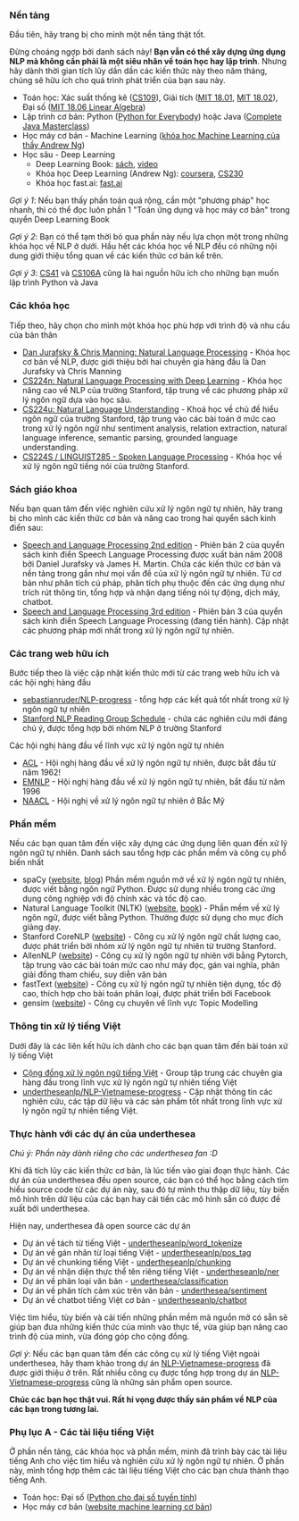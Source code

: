 ### Nền tảng

Đầu tiên, hãy trang bị cho mình một nền tảng thật tốt.

Đừng choáng ngợp bởi danh sách này! **Bạn vẫn có thể xây dựng ứng dụng NLP mà không cần phải là một siêu nhân về toán học hay lập trình**. Nhưng hãy dành thời gian tích lũy dần dần các kiến thức này theo năm tháng, chúng sẽ hữu ích cho quá trình phát triển của bạn sau này. 

* Toán học: Xác suất thống kê ([CS109](http://web.stanford.edu/class/cs109/)), Giải tích ([MIT 18.01](https://www.youtube.com/watch?v=jbIQW0gkgxo&list=PLE2215608E2574180), [MIT 18.02](https://www.youtube.com/watch?v=PxCxlsl_YwY&list=PL4C4C8A7D06566F38)), Đại số ([MIT 18.06 Linear Algebra](https://www.youtube.com/watch?list=PLE7DDD91010BC51F8&v=ZK3O402wf1c))
* Lập trình cơ bản: Python ([Python for Everybody](https://www.coursera.org/specializations/python)) hoặc Java ([Complete Java Masterclass](https://www.udemy.com/java-the-complete-java-developer-course/))
* Học máy cơ bản - Machine Learning ([khóa học Machine Learning của thầy Andrew Ng](https://www.coursera.org/learn/machine-learning))
* Học sâu - Deep Learning
  * Deep Learning Book: [sách](https://github.com/janishar/mit-deep-learning-book-pdf), [video](https://www.youtube.com/watch?v=vi7lACKOUao&index=1&list=PLqIdRQ-0JBALEr7MtuS6E39T-28NFX1Ia)
  * Khóa học Deep Learning (Andrew Ng): [coursera](https://www.deeplearning.ai/), [CS230](http://cs230.stanford.edu/syllabus.html)
  * Khóa học fast.ai: [fast.ai](http://www.fast.ai/)

*Gợi ý 1*: Nếu bạn thấy phần toán quá rộng, cần một "phương pháp" học nhanh, thì có thể đọc luôn phần 1 "Toán ứng dụng và học máy cơ bản" trong quyển Deep Learning Book

*Gợi ý 2*: Bạn có thể tạm thời bỏ qua phần này nếu lựa chọn một trong những khóa học về NLP ở dưới. Hầu hết các khóa học về NLP đều có những nội dung giới thiệu tổng quan về các kiến thức cơ bản kể trên.

*Gợi ý 3*: [CS41](http://stanfordpython.com/#info) và [CS106A](https://see.stanford.edu/Course/CS106A) cũng là hai nguồn hữu ích cho những bạn muốn lập trình Python và Java
 
### Các khóa học

Tiếp theo, hãy chọn cho mình một khóa học phù hợp với trình độ và nhu cầu của bản thân

* [Dan Jurafsky & Chris Manning: Natural Language Processing](https://www.youtube.com/watch?v=3Dt_yh1mf_U&list=PLQiyVNMpDLKnZYBTUOlSI9mi9wAErFtFm) - Khóa học cơ bản về NLP, được giới thiệu bởi hai chuyên gia hàng đầu là Dan Jurafsky và Chris Manning
* [CS224n: Natural Language Processing with Deep Learning](http://web.stanford.edu/class/cs224n/) - Khóa học nâng cao về NLP của trường Stanford, tập trung về các phương pháp xử lý ngôn ngữ dựa vào học sâu.
* [CS224u: Natural Language Understanding](http://web.stanford.edu/class/cs224u/) - Khoá học về chủ đề hiểu ngôn ngữ của trường Stanford, tập trung vào các bài toán ở mức cao trong xử lý ngôn ngữ như sentiment analysis, relation extraction, natural language inference, semantic parsing, grounded language understanding.
* [CS224S / LINGUIST285 - Spoken Language Processing](http://web.stanford.edu/class/cs224s/) - Khóa học về xử lý ngôn ngữ tiếng nói của trường Stanford. 

### Sách giáo khoa

Nếu bạn quan tâm đến việc nghiên cứu xử lý ngôn ngữ tự nhiên, hãy trang bị cho mình các kiến thức cơ bản và nâng cao trong hai quyển sách kinh điển sau:

* [Speech and Language Processing 2nd edition](https://github.com/rain1024/slp2-pdf) - Phiên bản 2 của quyển sách kinh điển Speech Language Processing được xuất bản năm 2008 bởi Daniel Jurafsky và James H. Martin. Chứa các kiến thức cơ bản và nền tảng trong gần như mọi vấn đề của xử lý ngôn ngữ tự nhiên. Từ cơ bản như phân tích cú pháp, phân tích phụ thuộc đến các ứng dụng như trích rút thông tin, tổng hợp và nhận dạng tiếng nói tự động, dịch máy, chatbot.
* [Speech and Language Processing 3rd edition](https://web.stanford.edu/~jurafsky/slp3/) - Phiên bản 3 của quyển sách kinh điển Speech Language Processing (đang tiến hành). Cập nhật các phương pháp mới nhất trong xử lý ngôn ngữ tự nhiên. 

### Các trang web hữu ích

Bước tiếp theo là việc cập nhật kiến thức mới từ các trang web hữu ích và các hội nghị hàng đầu

* [sebastianruder/NLP-progress](https://github.com/sebastianruder/NLP-progress) - tổng hợp các kết quả tốt nhất trong xử lý ngôn ngữ tự nhiên
* [Stanford NLP Reading Group Schedule](https://nlp.stanford.edu/read/) - chứa các nghiên cứu mới đáng chú ý, được tổng hợp bởi nhóm NLP ở trường Stanford

Các hội nghị hàng đầu về lĩnh vực xử lý ngôn ngữ tự nhiên

* [ACL](https://acl2018.org/) - Hội nghị hàng đầu về xử lý ngôn ngữ tự nhiên, được bắt đầu từ năm 1962!
* [EMNLP](http://emnlp2018.org/) - Hội nghị hàng đầu về xử lý ngôn ngữ tự nhiên, bắt đầu từ năm 1996
* [NAACL](http://naacl2018.org/) - Hội nghị về xử lý ngôn ngữ tự nhiên ở Bắc Mỹ

### Phần mềm

Nếu các bạn quan tâm đến việc xây dựng các ứng dụng liên quan đến xử lý ngôn ngữ tự nhiên. Danh sách sau tổng hợp các phần mềm và công cụ phổ biến nhất

* spaCy ([website](https://spacy.io/), [blog](https://explosion.ai/blog/)) Phần mềm nguồn mở về xử lý ngôn ngữ tự nhiên, được viết bằng ngôn ngữ Python. Được sử dụng nhiều trong các ứng dụng công nghiệp với độ chính xác và tốc độ cao. 
* Natural Language Toolkit (NLTK) ([website](http://www.nltk.org/), [book](http://www.nltk.org/book/)) - Phần mềm về xử lý ngôn ngữ, được viết bằng Python. Thường được sử dụng cho mục đích giảng dạy.
* Stanford CoreNLP ([website](https://stanfordnlp.github.io/CoreNLP/)) - Công cụ xử lý ngôn ngữ chất lượng cao, được phát triển bởi nhóm xử lý ngôn ngữ tự nhiên từ trường Stanford. 
* AllenNLP ([website](https://allennlp.org/)) - Công cụ xử lý ngôn ngữ tự nhiên với bằng Pytorch, tập trung vào các bài toán mức cao như máy đọc, gán vai nghĩa, phân giải đồng tham chiếu, suy diễn văn bản 
* fastText ([website](https://fasttext.cc/)) - Công cụ xử lý ngôn ngữ tự nhiên tiện dụng, tốc độ cao, thích hợp cho bài toán phân loại, được phát triển bởi Facebook 
* gensim ([website](https://radimrehurek.com/gensim/)) - Công cụ chuyên về lĩnh vực Topic Modelling

### Thông tin xử lý tiếng Việt

Dưới đây là các liên kết hữu ích dành cho các bạn quan tâm đến bài toán xử lý tiếng Việt

* [Cộng đồng xử lý ngôn ngữ tiếng Việt](https://www.facebook.com/groups/vietnlp/) - Group tập trung các chuyên gia hàng đầu trong lĩnh vực xử lý ngôn ngữ tự nhiên tiếng Việt
* [undertheseanlp/NLP-Vietnamese-progress](https://github.com/undertheseanlp/NLP-Vietnamese-progress) - Cập nhật 
thông tin các nghiên cứu, các tập dữ liệu và các sản phẩm tốt nhất trong lĩnh vực xử lý ngôn ngữ tự nhiên tiếng Việt.

### Thực hành với các dự án của underthesea

*Chú ý: Phần này dành riêng cho các underthesea fan :D*

Khi đã tích lũy các kiến thức cơ bản, là lúc tiến vào giai đoạn thực hành. Các dự án của underthesea đều open source, các bạn có thể học bằng cách tìm hiểu source code từ các dự án này, sau đó tự mình thu thập dữ liệu, tùy biến mô hình trên dữ liệu của các bạn hay cải tiến các mô hình sẵn có được đề xuất bởi underthesea. 

Hiện nay, underthesea đã open source các dự án 

* Dự án về tách từ tiếng Việt - [undertheseanlp/word_tokenize](https://github.com/undertheseanlp/word_tokenize)
* Dự án về gán nhãn từ loại tiếng Việt - [undertheseanlp/pos_tag](https://github.com/undertheseanlp/pos_tag)
* Dự án về chunking tiếng Việt - [undertheseanlp/chunking](https://github.com/undertheseanlp/chunking)
* Dự án về nhận diện thực thể tên riêng tiếng Việt - [undertheseanlp/ner](https://github.com/undertheseanlp/ner)
* Dự án về phân loại văn bản - [underthesea/classification](https://github.com/undertheseanlp/classification)
* Dự án về phân tích cảm xúc trên văn bản - [underthesea/sentiment](https://github.com/undertheseanlp/sentiment)
* Dự án về chatbot tiếng Việt cơ bản - [undertheseanlp/chatbot](https://github.com/undertheseanlp/chatbot)

Việc tìm hiểu, tùy biến và cải tiến những phần mềm mã nguồn mở có sẵn sẽ giúp bạn đưa những kiến thức của mình vào thực tế, vừa giúp bạn nâng cao trình độ của mình, vừa đóng góp cho cộng đồng. 

*Gợi ý*: Nếu các bạn quan tâm đến các công cụ xử lý tiếng Việt ngoài underthesea, hãy tham khảo trong dự án [NLP-Vietnamese-progress](https://github.com/undertheseanlp/NLP-Vietnamese-progress) đã được giới thiệu ở trên. Rất nhiều công cụ được tổng hợp trong dự án [NLP-Vietnamese-progress](https://github.com/undertheseanlp/NLP-Vietnamese-progress) cũng là những sản phẩm open source. 

**Chúc các bạn học thật vui. Rất hi vọng được thấy sản phẩm về NLP của các bạn trong tương lai.**

### Phụ lục A - Các tài liệu tiếng Việt

Ở phần nền tảng, các khóa học và phần mềm, mình đã trình bày các tài liệu tiếng Anh cho việc tìm hiểu và nghiên cứu xử lý ngôn ngữ tự nhiên. Ở phần này, mình tổng hợp thêm các tài liệu tiếng Việt cho các bạn chưa thành thạo tiếng Anh.

* Toán học: Đại số ([Python cho đại số tuyến tính](https://fundaml.com/course/5990a766cdc6e32b3b4d0666/intro))
* Học máy cơ bản ([website machine learning cơ bản](https://machinelearningcoban.com/))

